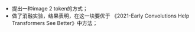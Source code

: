 * 提出一种image 2 token的方式；
* 做了消融实验，结果表明，在这一块要优于 《2021-Early Convolutions Help Transformers See Better》中方法；